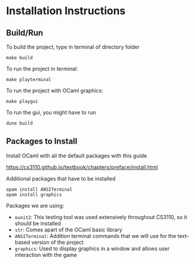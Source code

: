 # Installation Instructions

## Build/Run
To build the project, type in terminal of directory folder
```
make build
```

To run the project in terminal:
```
make playterminal
```

To run the project with OCaml graphics:
```
make playgui
```

To run the gui, you might have to run
```
dune build
```

## Packages to Install
Install OCaml with all the default packages with this guide

https://cs3110.github.io/textbook/chapters/preface/install.html

Additional packages that have to be installed
```
opam install ANSITerminal
opam install graphics
```


Packages we are using:
- `ounit2`: This testing tool was used extensively throughout CS3110, so it should be installed
- `str`: Comes apart of the OCaml basic library
- `ANSITerminal`: Addition terminal commands that we will use for the text-based version of the project
- `graphics`: Used to display graphics in a window and allows user interaction with the game